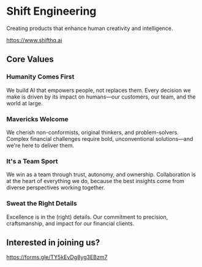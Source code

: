 # Shift Engineering
Creating products that enhance human creativity and intelligence. 

https://www.shifthq.ai

## Core Values
### Humanity Comes First
We build AI that empowers people, not replaces them. Every decision we make is driven by its impact on humans—our customers, our team, and the world at large.
### Mavericks Welcome
We cherish non-conformists, original thinkers, and problem-solvers. Complex financial challenges require bold, unconventional solutions—and we're here to deliver them.
### It's a Team Sport
We win as a team through trust, autonomy, and ownership. Collaboration is at the heart of everything we do, because the best insights come from diverse perspectives working together.
### Sweat the Right Details
Excellence is in the (right) details. Our commitment to precision, craftsmanship, and impact for our financial clients.



## Interested in joining us? 
https://forms.gle/TY5kEvDg8yg3EBzm7
